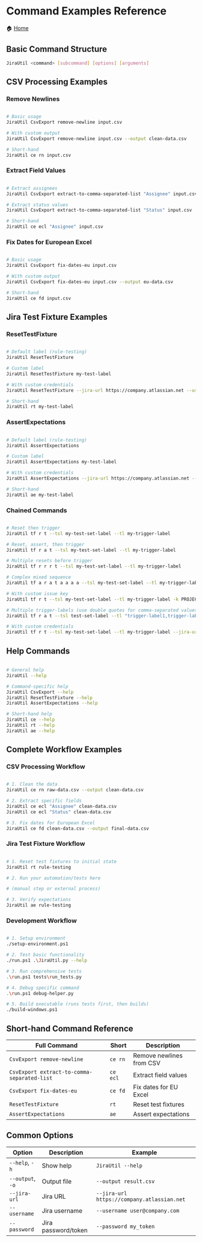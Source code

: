 # Command Examples Reference

🏠 [Home](../../README.md)

## Basic Command Structure

```bash
JiraUtil <command> [subcommand] [options] [arguments]
```

## CSV Processing Examples

### Remove Newlines

```bash

# Basic usage
JiraUtil CsvExport remove-newline input.csv

# With custom output
JiraUtil CsvExport remove-newline input.csv --output clean-data.csv

# Short-hand
JiraUtil ce rn input.csv
```

### Extract Field Values

```bash

# Extract assignees
JiraUtil CsvExport extract-to-comma-separated-list "Assignee" input.csv

# Extract status values
JiraUtil CsvExport extract-to-comma-separated-list "Status" input.csv

# Short-hand
JiraUtil ce ecl "Assignee" input.csv
```

### Fix Dates for European Excel

```bash

# Basic usage
JiraUtil CsvExport fix-dates-eu input.csv

# With custom output
JiraUtil CsvExport fix-dates-eu input.csv --output eu-data.csv

# Short-hand
JiraUtil ce fd input.csv
```

## Jira Test Fixture Examples

### ResetTestFixture

```bash

# Default label (rule-testing)
JiraUtil ResetTestFixture

# Custom label
JiraUtil ResetTestFixture my-test-label

# With custom credentials
JiraUtil ResetTestFixture --jira-url https://company.atlassian.net --username user@company.com --password token

# Short-hand
JiraUtil rt my-test-label
```

### AssertExpectations

```bash

# Default label (rule-testing)
JiraUtil AssertExpectations

# Custom label
JiraUtil AssertExpectations my-test-label

# With custom credentials
JiraUtil AssertExpectations --jira-url https://company.atlassian.net --username user@company.com --password token

# Short-hand
JiraUtil ae my-test-label
```

### Chained Commands

```bash

# Reset then trigger
JiraUtil tf r t --tsl my-test-set-label --tl my-trigger-label

# Reset, assert, then trigger
JiraUtil tf r a t --tsl my-test-set-label --tl my-trigger-label

# Multiple resets before trigger
JiraUtil tf r r r t --tsl my-test-set-label --tl my-trigger-label

# Complex mixed sequence
JiraUtil tf a r a t a a a a --tsl my-test-set-label --tl my-trigger-label

# With custom issue key
JiraUtil tf r t --tsl my-test-set-label --tl my-trigger-label -k PROJECT-123

# Multiple trigger-labels (use double quotes for comma-separated values)
JiraUtil tf r a t --tsl test-set-label --tl "trigger-label1,trigger-label2"

# With custom credentials
JiraUtil tf r t --tsl my-test-set-label --tl my-trigger-label --jira-url https://company.atlassian.net --username user@company.com --password token
```

## Help Commands

```bash

# General help
JiraUtil --help

# Command-specific help
JiraUtil CsvExport --help
JiraUtil ResetTestFixture --help
JiraUtil AssertExpectations --help

# Short-hand help
JiraUtil ce --help
JiraUtil rt --help
JiraUtil ae --help
```

## Complete Workflow Examples

### CSV Processing Workflow

```bash

# 1. Clean the data
JiraUtil ce rn raw-data.csv --output clean-data.csv

# 2. Extract specific fields
JiraUtil ce ecl "Assignee" clean-data.csv
JiraUtil ce ecl "Status" clean-data.csv

# 3. Fix dates for European Excel
JiraUtil ce fd clean-data.csv --output final-data.csv
```

### Jira Test Fixture Workflow

```bash

# 1. Reset test fixtures to initial state
JiraUtil rt rule-testing

# 2. Run your automation/tests here

# (manual step or external process)

# 3. Verify expectations
JiraUtil ae rule-testing
```

### Development Workflow

```bash

# 1. Setup environment
./setup-environment.ps1

# 2. Test basic functionality
./run.ps1 .\JiraUtil.py --help

# 3. Run comprehensive tests
.\run.ps1 tests\run_tests.py

# 4. Debug specific command
.\run.ps1 debug-helper.py

# 5. Build executable (runs tests first, then builds)
./build-windows.ps1
```

## Short-hand Command Reference

| Full Command | Short | Description |
|--------------|-------|-------------|
| `CsvExport remove-newline` | `ce rn` | Remove newlines from CSV |
| `CsvExport extract-to-comma-separated-list` | `ce ecl` | Extract field values |
| `CsvExport fix-dates-eu` | `ce fd` | Fix dates for EU Excel |
| `ResetTestFixture` | `rt` | Reset test fixtures |
| `AssertExpectations` | `ae` | Assert expectations |

## Common Options

| Option | Description | Example |
|--------|-------------|---------|
| `--help`, `-h` | Show help | `JiraUtil --help` |
| `--output`, `-o` | Output file | `--output result.csv` |
| `--jira-url` | Jira URL | `--jira-url https://company.atlassian.net` |
| `--username` | Jira username | `--username user@company.com` |
| `--password` | Jira password/token | `--password my_token` |
